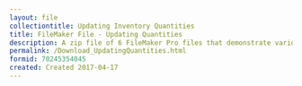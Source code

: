 ```yaml
---
layout: file
collectiontitle: Updating Inventory Quantities
title: FileMaker File - Updating Quantities
description: A zip file of 6 FileMaker Pro files that demonstrate various methods for updating inventory quantities.
permalink: /Download_UpdatingQuantities.html
formid: 70245354045
created: Created 2017-04-17
---
```

<script async id="_ck_399581" src="https://forms.convertkit.com/399581?v=7"></script>

